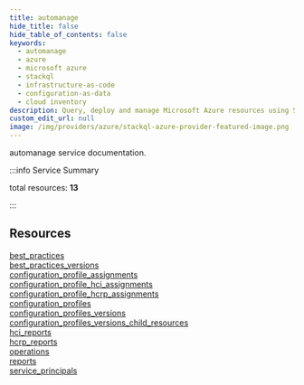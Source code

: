 ```yaml
---
title: automanage
hide_title: false
hide_table_of_contents: false
keywords:
  - automanage
  - azure
  - microsoft azure
  - stackql
  - infrastructure-as-code
  - configuration-as-data
  - cloud inventory
description: Query, deploy and manage Microsoft Azure resources using SQL
custom_edit_url: null
image: /img/providers/azure/stackql-azure-provider-featured-image.png
---
```


automanage service documentation.

:::info Service Summary

<div class="row">
<div class="providerDocColumn">
<span>total resources:&nbsp;<b>13</b></span><br />
</div>
</div>

:::

## Resources
<div class="row">
<div class="providerDocColumn">
<a href="/providers/azure/automanage/best_practices/">best_practices</a><br />
<a href="/providers/azure/automanage/best_practices_versions/">best_practices_versions</a><br />
<a href="/providers/azure/automanage/configuration_profile_assignments/">configuration_profile_assignments</a><br />
<a href="/providers/azure/automanage/configuration_profile_hci_assignments/">configuration_profile_hci_assignments</a><br />
<a href="/providers/azure/automanage/configuration_profile_hcrp_assignments/">configuration_profile_hcrp_assignments</a><br />
<a href="/providers/azure/automanage/configuration_profiles/">configuration_profiles</a><br />
<a href="/providers/azure/automanage/configuration_profiles_versions/">configuration_profiles_versions</a>
</div>
<div class="providerDocColumn">
<a href="/providers/azure/automanage/configuration_profiles_versions_child_resources/">configuration_profiles_versions_child_resources</a><br />
<a href="/providers/azure/automanage/hci_reports/">hci_reports</a><br />
<a href="/providers/azure/automanage/hcrp_reports/">hcrp_reports</a><br />
<a href="/providers/azure/automanage/operations/">operations</a><br />
<a href="/providers/azure/automanage/reports/">reports</a><br />
<a href="/providers/azure/automanage/service_principals/">service_principals</a>
</div>
</div>